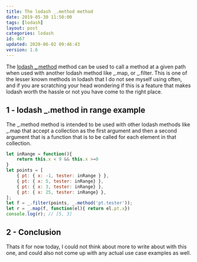 ```yaml
---
title: The lodash _.method method
date: 2019-05-30 11:50:00
tags: [lodash]
layout: post
categories: lodash
id: 467
updated: 2020-06-02 09:46:43
version: 1.6
---
```


The [lodash \_.method](https://lodash.com/docs/4.17.15#method) method can be used to call a method at a given path when used with another lodash method like \_.map, or _.filter. This is one of the lesser known methods in lodash that I do not see myself using often, and if you are scratching your head wondering if this is a feature that makes lodash worth the hassle or not you have come to the right place.

<!-- more -->

## 1 - lodash _.method in range example

The \_.method method is intended to be used with other lodash methods like \_.map that accept a collection as the first argument and then a second argument that is a function that is to be called for each element in that collection.

```js
let inRange = function(){
    return this.x < 9 && this.x >=0 
}
let points = [
    { pt: { x: -1, tester: inRange } },
    { pt: { x: 5, tester: inRange} },
    { pt: { x: 3, tester: inRange} },
    { pt: { x: 25, tester: inRange} },
];
let f = _.filter(points, _.method('pt.tester'));
let r = _.map(f, function(el){ return el.pt.x})
console.log(r); // [5, 3]
```

## 2 - Conclusion

Thats it for now today, I could not think about more to write about with this one, and could also not come up with any actual use case examples as well.